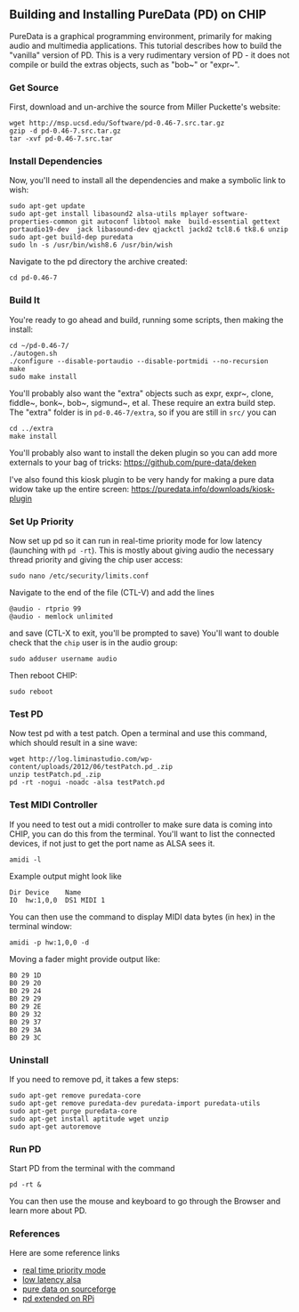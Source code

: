 ## Building and Installing PureData (PD) on CHIP

PureData is a graphical programming environment, primarily for making audio and multimedia applications. This tutorial describes how to build the "vanilla" version of PD. This is a very rudimentary version of PD - it does not compile or build the extras objects, such as "bob~" or "expr~".

### Get Source
First, download and un-archive the source from Miller Puckette's website:

```shell
wget http://msp.ucsd.edu/Software/pd-0.46-7.src.tar.gz
gzip -d pd-0.46-7.src.tar.gz
tar -xvf pd-0.46-7.src.tar
```

### Install Dependencies

Now, you'll need to install all the dependencies and make a symbolic link to wish:

```shell
sudo apt-get update 
sudo apt-get install libasound2 alsa-utils mplayer software-properties-common git autoconf libtool make  build-essential gettext portaudio19-dev  jack libasound-dev qjackctl jackd2 tcl8.6 tk8.6 unzip
sudo apt-get build-dep puredata
sudo ln -s /usr/bin/wish8.6 /usr/bin/wish
```

Navigate to the pd directory the archive created:

```shell
cd pd-0.46-7
```

### Build It

You're ready to go ahead and build, running some scripts, then making the install:

```shell
cd ~/pd-0.46-7/
./autogen.sh
./configure --disable-portaudio --disable-portmidi --no-recursion
make
sudo make install
```

You'll probably also want the "extra" objects such as expr, expr~, clone, fiddle~, bonk~, bob~, sigmund~, et al. 
These require an extra build step. The "extra" folder is in `pd-0.46-7/extra`, so if you are still in `src/` you can

```shell
cd ../extra
make install
```

You'll probably also want to install the deken plugin so you can add more externals to your bag of tricks:
https://github.com/pure-data/deken

I've also found this kiosk plugin to be very handy for making a pure data widow take up the entire screen:
https://puredata.info/downloads/kiosk-plugin


### Set Up Priority

Now set up pd so it can run in real-time priority mode for low latency (launching with `pd -rt`). 
This is mostly about giving audio the necessary thread priority and giving the chip user access:

```shell
sudo nano /etc/security/limits.conf
```

Navigate to the end of the file (CTL-V) and add the lines

```shell
@audio - rtprio 99
@audio - memlock unlimited
```

and save (CTL-X to exit, you'll be prompted to save)
You'll want to double check that the `chip` user is in the audio group:

```shell
sudo adduser username audio
```

Then reboot CHIP:

```shell
sudo reboot
```

### Test PD

Now test pd with a test patch. Open a terminal and use this command, which should result in a sine wave:

```shell
wget http://log.liminastudio.com/wp-content/uploads/2012/06/testPatch.pd_.zip
unzip testPatch.pd_.zip
pd -rt -nogui -noadc -alsa testPatch.pd
```

### Test MIDI Controller

If you need to test out a midi controller to make sure data is coming into CHIP, you can do this from the terminal.
You'll want to list the connected devices, if not just to get the port name as ALSA sees it.

```shell
amidi -l
```

Example output might look like
```shell
Dir Device    Name
IO  hw:1,0,0  DS1 MIDI 1
```

You can then use the command to display MIDI data bytes (in hex) in the terminal window:

```shell
amidi -p hw:1,0,0 -d
```

Moving a fader might provide output like:

```shell
B0 29 1D
B0 29 20
B0 29 24
B0 29 29
B0 29 2E
B0 29 32
B0 29 37
B0 29 3A
B0 29 3C
```


### Uninstall
If you need to remove pd, it takes a few steps:

```shell
sudo apt-get remove puredata-core
sudo apt-get remove puredata-dev puredata-import puredata-utils
sudo apt-get purge puredata-core
sudo apt-get install aptitude wget unzip
sudo apt-get autoremove
```

### Run PD
Start PD from the terminal with the command

```shell
pd -rt &
```

You can then use the mouse and keyboard to go through the Browser and learn more about PD.

### References
Here are some reference links

* [real time priority mode](https://puredata.info/docs/faq/how-can-i-run-pd-with-realtime-priority-in-gnu-linux)
* [low latency alsa](http://www.alsa-project.org/main/index.php/Low_latency_howto)
* [pure data on sourceforge](http://sourceforge.net/p/pure-data/pure-data/ci/master/tree/INSTALL.txt)
* [pd extended on RPi](http://log.liminastudio.com/writing/tutorials/how-to-build-pd-extended-on-the-raspberry-pi)